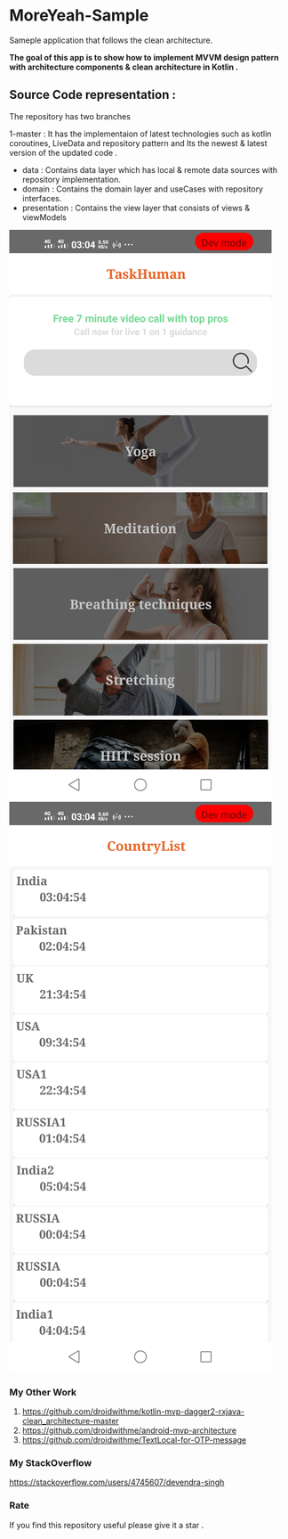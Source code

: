 # MoreYeah-Sample
Sameple application that follows the clean architecture.

**The goal of this app is to show how to implement MVVM design pattern with architecture components & clean architecture in Kotlin .**


##  Source Code representation :
The repository has two branches

1-master : It has the implementaion of latest technologies such as kotlin coroutines, LiveData and repository pattern and Its the newest & latest version of the updated code .


- data : Contains data layer which has local & remote data sources with repository implementation.
- domain : Contains the domain layer and useCases with repository interfaces.
- presentation : Contains the view layer that consists of views & viewModels

![Topics](topics.jpg)
![Country Times](timer.jpg)


### My Other Work

1. https://github.com/droidwithme/kotlin-mvp-dagger2-rxjava-clean_architecture-master
2. https://github.com/droidwithme/android-mvp-architecture
3. https://github.com/droidwithme/TextLocal-for-OTP-message

### My StackOverflow
https://stackoverflow.com/users/4745607/devendra-singh


### Rate

If you find this repository useful please give it a star .

